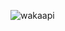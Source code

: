 ![wakaapi](https://github-readme-stats.vercel.app/api/wakatime?username=deLise&api_domain=wakapi.dev&bg_color=1A202C&title_color=2F855A&icon_color=2F855A&text_color=ffffff&custom_title=Wakapi%20Week%20Stats&layout=compact)
